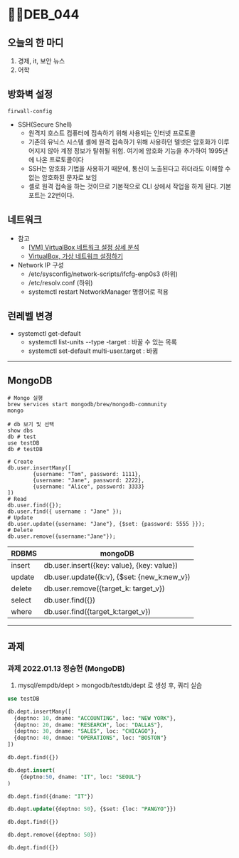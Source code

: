 # DEB_044

## 오늘의 한 마디

1. 경제, it, 보안 뉴스
2. 어학

## 방화벽 설정

```shell
firwall-config
```

* SSH(Secure Shell)
  * 원격지 호스트 컴퓨터에 접속하기 위해 사용되는 인터넷 프로토콜
  * 기존의 유닉스 시스템 셸에 원격 접속하기 위해 사용하던 텔넷은 암호화가 이루어지지 않아 계정 정보가 탈취될 위험. 여기에 암호화 기능을 추가하여 1995년에 나온 프로토콜이다
  * SSH는 암호화 기법을 사용하기 때문에, 통신이 노출된다고 하더라도 이해할 수 없는 암호화된 문자로 보임
  * 셸로 원격 접속을 하는 것이므로 기본적으로 CLI 상에서 작업을 하게 된다. 기본 포트는 22번이다.

## 네트워크

* 참고
  * [[VM\] VirtualBox 네트워크 설정 상세 분석](https://cjwoov.tistory.com/11)
  * [VirtualBox, 가상 네트워크 설정하기](https://technote.kr/213)
* Network IP 구성
  * /etc/sysconfig/network-scripts/ifcfg-enp0s3 (하위)
  * /etc/resolv.conf (하위)
  * systemctl restart NetworkManager 명령어로 적용

## 런레벨 변경

* systemctl get-default
  * systemctl list-units --type -target : 바꿀 수 있는 목록
  * systemctl set-default multi-user.target : 바뀜

---

## MongoDB

```shell
# Mongo 실행
brew services start mongodb/brew/mongodb-community
mongo

# db 보기 및 선택
show dbs
db # test
use testDB
db # testDB

# Create
db.user.insertMany([
		{username: "Tom", password: 1111},
		{username: "Jane", password: 2222},
		{username: "Alice", password: 3333}
])
# Read
db.user.find({});
db.user.find({ username : "Jane" });
# Update
db.user.update({username: "Jane"}, {$set: {password: 5555 }});
# Delete
db.user.remove({username:"Jane"});
```

| RDBMS  | mongoDB                                     |
| ------ | ------------------------------------------- |
| insert | db.user.insert({key: value}, {key: value})  |
| update | db.user.update({k:v}, {$set: {new_k:new_v}) |
| delete | db.user.remove({target_k: target_v})        |
| select | db.user.find({})                            |
| where  | db.user.find({target_k:target_v})           |

---

## 과제

### 과제 2022.01.13 정승헌 (MongoDB)

1. mysql/empdb/dept > mongodb/testdb/dept 로 생성 후, 쿼리 실습

```sql
use testDB

db.dept.insertMany([
  {deptno: 10, dname: "ACCOUNTING", loc: "NEW YORK"},
  {deptno: 20, dname: "RESEARCH", loc: "DALLAS"},
  {deptno: 30, dname: "SALES", loc: "CHICAGO"},
  {deptno: 40, dnmae: "OPERATIONS", loc: "BOSTON"}
])

db.dept.find({})

db.dept.insert(
	{deptno:50, dname: "IT", loc: "SEOUL"}
)

db.dept.find({dname: "IT"})

db.dept.update({deptno: 50}, {$set: {loc: "PANGYO"}})

db.dept.find({})

db.dept.remove({deptno: 50})

db.dept.find({})
```
